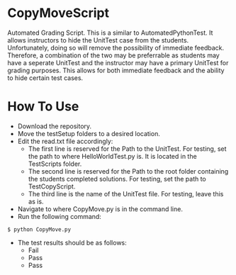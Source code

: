 # CopyMoveScript
Automated Grading Script. This is a similar to AutomatedPythonTest. It allows instructors to hide the UnitTest case from the students. Unfortunately, doing so will remove the possibility of immediate feedback. Therefore, a combination of the two may be preferrable as students may have a seperate UnitTest and the instructor may have a primary UnitTest for grading purposes. This allows for both immediate feedback and the ability to hide certain test cases.

# How To Use
- Download the repository.  
- Move the testSetup folders to a desired location.
- Edit the read.txt file accordingly:
  - The first line is reserved for the Path to the UnitTest. For testing, set the path to where HelloWorldTest.py is. It is   located in the TestScripts folder.
  - The second line is reserved for the Path to the root folder containing the students completed solutions. For testing, set the path to TestCopyScript.
  - The third line is the name of the UnitTest file. For testing, leave this as is.  
- Navigate to where CopyMove.py is in the command line.  
- Run the following command: 
``` 
$ python CopyMove.py
```
- The test results should be as follows:
  - Fail
  - Pass
  - Pass
